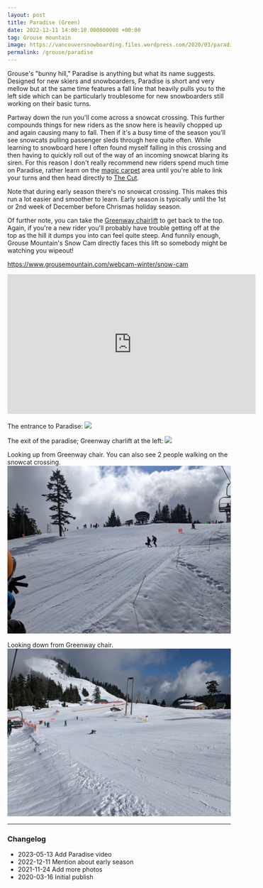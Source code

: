 ```yaml
---
layout: post
title: Paradise (Green)
date: 2022-12-11 14:00:10.000000000 +00:00
tag: Grouse mountain
image: https://vancouversnowboarding.files.wordpress.com/2020/03/paradise.png
permalink: /grouse/paradise
---
```

Grouse's "bunny hill," Paradise is anything but what its name suggests. Designed for new skiers and snowboarders, Paradise is short and very mellow but at the same time features a fall line that heavily pulls you to the left side which can be particularly troublesome for new snowboarders still working on their basic turns.

Partway down the run you'll come across a snowcat crossing. This further compounds things for new riders as the snow here is heavily chopped up and again causing many to fall. Then if it's a busy time of the season you'll see snowcats pulling passenger sleds through here quite often. While learning to snowboard here I often found myself falling in this crossing and then having to quickly roll out of the way of an incoming snowcat blaring its siren. For this reason I don't really recommend new riders spend much time on Paradise, rather learn on the [magic carpet](/grouse/magic-carpet/) area until you're able to link your turns and then head directly to [The Cut](/grouse/the-cut/).

Note that during early season there's no snowcat crossing. This makes this run a lot easier and smoother to learn. Early season is typically until the 1st or 2nd week of December before Chrismas holiday season.

Of further note, you can take the [Greenway chairlift](/grouse/greenway-chair/) to get back to the top. Again, if you're a new rider you'll probably have trouble getting off at the top as the hill it dumps you into can feel quite steep. And funnily enough, Grouse Mountain's Snow Cam directly faces this lift so somebody might be watching you wipeout!

<https://www.grousemountain.com/webcam-winter/snow-cam>

<iframe width="560" height="315" src="https://www.youtube.com/embed/_7p_3SIYaRA" title="YouTube video player" frameborder="0" allow="accelerometer; autoplay; clipboard-write; encrypted-media; gyroscope; picture-in-picture; web-share" allowfullscreen></iframe>

The entrance to Paradise:
![](https://lh3.googleusercontent.com/SyauE3a8BOP4hB27ZColP80mfMgX_SI_eF5djuy_ZyetSLwh8TnS1gvFUbrQbPuSCM6kgk4OVA-otOABYFxKy5gfOtVqTTUa1KI8D5qrD1RFDYBx85JhoYVj8mZ94OqfpEKISmThV3KYqB7DVcJ1vrQsHtPHpO2Bdtv2hz-nvuSeU1VZpMHV7kINj7lRRGpUsveTHzA08ANDiAs8dCdE_39IDMhc8EdAxuIdAtSsBscF0yMtjC8_9fl5dBOHha_ybwbOjFevNLDc0yBDRReYJ_RH4t_Qws2GHu8wMhGJ2Objwwynil4WKPCfE71oGtB_6-CSxnwCodCD6RhqZzbgAvQ4d1C4gqmEaNAB3Y9pjA8jGXPIPeDE8R21ECVIsw9qVTeUvDlarrRZQnw6BwxKNRHXnuB8MfpXUUmgxANuSXhX-zEYYv3D3fcNoA1WzEiaxDAyqgTePU6q-u2WH57hOwgjYakR7nFShjsAvxaEqPokbHHhGxMZBv17HhMup7nKWEjMnR5lXDm-1a-MPYH-LE2L8XfI04fMK5GyrxZytON4huI-3vpZ0lhBpVRdmLTmofk_BrrD1UzUpmmQXH9HecZPcgZb7E__sqHhqfXDWBd-1n40vbkXkFTmROXAzkgmfRiz0b1s7IIGr4PkiNkcul5I3oasobRcN2Hm_B1MA0SKdjneEd5A0qwjGofzjc7aDjc-ntid3pooFFX4EDc0wmkYcQhRquZeu2EgEnXZresF36XA4W3aypg=w1824-h1368-no)

The exit of the paradise; Greenway charlift at the left:
![](https://lh3.googleusercontent.com/ocM0Qrwg1AEYWrpHi-lwRU_UZYfDXaKZBS71wUoo22Af0jQVu7qLbEwkEl7HuIyMkhLhy2efiK1rRSpPka-CKt9AsOkLwWkTZxxw2mKZ8W732nGvnmJkw-V6C3NnFMgrs4Oe-cG75peCkZc_DFEREJEWeUs4r41NUvdqzUEcWiO6P3-oflPwcwmxicQxb64zT_Y0NEu2rE2QXyU0f2epdrzbP2V0ekae0Kh3XKSJYWqxRUqr-6YzoVu-FnVcE01de1oJXAlyv3dXd8Xn7EEy22fwQKEbuWd73aJ5gGQ0Iyrl5S98BIUBUPBFpUKfnLMRBbp14Ad3Libzxb_wPDlrwVwEQi25GsBe0eMReYGLhaFZlISwVIgOuZqPe-r403ZL2H7RBZk2ixB2jqwwAIADYZ1ZKn36tPN6M7VnbcJS8EC_UDkH6clCG942t6KduBZAit8_62pf1KSBIlavK4hc63R3EdOjv53nfs7kG5Q0VJyQVZQYhyEDPyDGL4INIX7zpcaY00O9k6fjJo2OCBJtw4iY-5S2E3Xvv59FZLxziacvlMpGasx9Bw5SKp1uqiYf6QQNhIakm7UYDMM9B-yVvBVBCbzAcbnN1DugT9m1xB-uqz_n4eXOPdY31KhsIcF0TO4JcT9gJW-oyjdpuPTYp3Joj55EoazSV9xJqTA71kXq5gHpCgFIrZ5s9bZ9x6Ly6dYWc1CFfkCsvk9UxZzdMbynJaYoNuWbeEeMXG2sH07x8jObBBZHLvE=w1824-h1368-no)

Looking up from Greenway chair. You can also see 2 people walking on the snowcat crossing.
![](/assets/images/2022-03-04-paradise1.jpg)

Looking down from Greenway chair.
![](/assets/images/2022-03-04-paradise2.jpg)

---

### Changelog

* 2023-05-13 Add Paradise video
* 2022-12-11 Mention about early season
* 2021-11-24 Add more photos
* 2020-03-16 Initial publish
